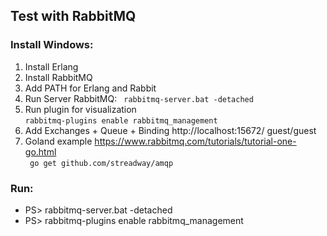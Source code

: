 ## Test with RabbitMQ

### Install Windows:
1. Install Erlang
2. Install RabbitMQ
3. Add PATH for Erlang and Rabbit
4. Run Server RabbitMQ: 
   ``` rabbitmq-server.bat -detached```
5. Run plugin for visualization  
   ``` rabbitmq-plugins enable rabbitmq_management ```
6. Add Exchanges + Queue + Binding
    http://localhost:15672/ guest/guest 
7. Goland example https://www.rabbitmq.com/tutorials/tutorial-one-go.html    
``` go get github.com/streadway/amqp```

### Run:
- PS> rabbitmq-server.bat -detached
- PS> rabbitmq-plugins enable rabbitmq_management

